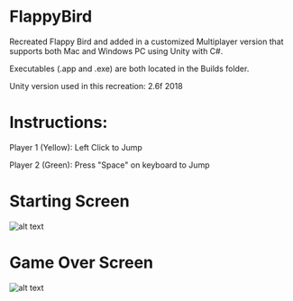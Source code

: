 # FlappyBird
Recreated Flappy Bird and added in a customized Multiplayer version that supports both Mac and Windows PC using Unity with C#. 


Executables (.app and .exe) are both located in the Builds folder.

Unity version used in this recreation: 2.6f 2018



# Instructions:
Player 1 (Yellow): Left Click to Jump   

Player 2 (Green): Press "Space" on keyboard to Jump
# Starting Screen
![alt text](https://github.com/edtsoi430/FlappyBird/blob/master/resources/startScreen.png)
# Game Over Screen 
![alt text](https://github.com/edtsoi430/FlappyBird/blob/master/resources/gameOver.png)
